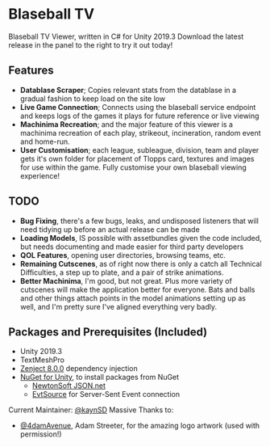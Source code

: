 # Blaseball TV
Blaseball TV Viewer, written in C# for Unity 2019.3
Download the latest release in the panel to the right to try it out today!

## Features
* **Datablase Scraper**; Copies relevant stats from the datablase in a gradual fashion to keep load on the site low
* **Live Game Connection**; Connects using the blaseball service endpoint and keeps logs of the games it plays for future reference or live viewing
* **Machinima Recreation**; and the major feature of this viewer is a machinima recreation of each play, strikeout, incineration, random event and home-run.
* **User Customisation**; each league, subleague, division, team and player gets it's own folder for placement of Tlopps card, textures and images for use within the game. Fully customise your own blaseball viewing experience!

## TODO
* **Bug Fixing**, there's a few bugs, leaks, and undisposed listeners that will need tidying up before an actual release can be made
* **Loading Models**, IS possible with assetbundles given the code included, but needs documenting and made easier for third party developers
* **QOL Features**, opening user directories, browsing teams, etc.
* **Remaining Cutscenes**, as of right now there is only a catch all Technical Difficulties, a step up to plate, and a pair of strike animations. 
* **Better Machinima**, I'm good, but not great. Plus more variety of cutscenes will make the application better for everyone. Bats and balls and other things attach points in the model animations setting up as well, and I'm pretty sure I've aligned everything very badly.

## Packages and Prerequisites (Included)
* Unity 2019.3
* TextMeshPro
* [Zenject 8.0.0](https://github.com/modesttree/Zenject) dependency injection
* [NuGet for Unity](https://github.com/GlitchEnzo/NuGetForUnity), to install packages from NuGet
    * [NewtonSoft JSON.net](https://www.newtonsoft.com/json)
    * [EvtSource](https://github.com/3ventic/EvtSource) for Server-Sent Event connection

Current Maintainer: [@kaynSD](https://twitter.com/kaynSD)
Massive Thanks to: 
* [@4damAvenue](https://twitter.com/4damAvenue), Adam Streeter, for the amazing logo artwork (used with permission!)
